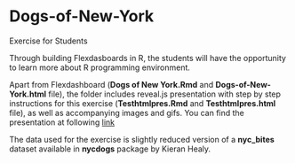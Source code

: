 # Dogs-of-New-York
Exercise for Students

Through building Flexdasboards in R, the students will have the opportunity to learn more about R programming environment. 

Apart from Flexdashboard (**Dogs of New York.Rmd** and **Dogs-of-New-York.html** file), the folder includes reveal.js presentation with step by step instructions for this exercise (**Testhtmlpres.Rmd** and **Testhtmlpres.html** file), as well as accompanying images and gifs. You can find the presentation at following [link]("https://tixwitchy.github.io/Dogs-of-New-York/Testhtmlpres.html#/") 

The data used for the exercise is slightly reduced version of a **nyc_bites** dataset available in **nycdogs** package by Kieran Healy. 
